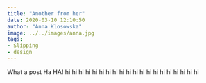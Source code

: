 ```yaml
---
title: "Another from her"
date: 2020-03-10 12:10:50
author: "Anna Klosowska"
image: ../../images/anna.jpg
tags:
- Slipping
- design
---
```


What a post
Ha HA!
hi hi
hi hi
hi hi
hi hi
hi hi
hi hi
hi hi
hi hi
hi hi
hi hi